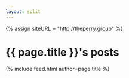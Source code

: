 ```yaml
---
layout: split
---
```

{% assign siteURL = "http://theperry.group" %}
<h1>{{ page.title }}'s posts</h1>
{% include feed.html author=page.title %}
